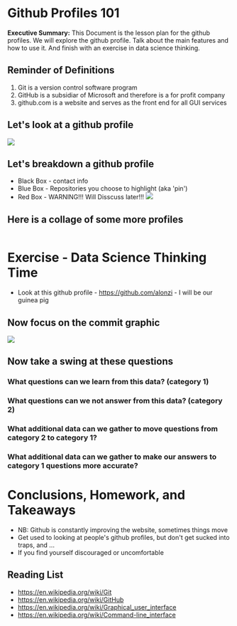 # Github Profiles 101
**Executive Summary:** This Document is the lesson plan for the github profiles. We will explore the github profile. Talk about the main features and how to use it. And finish with an exercise in data science thinking.

## Reminder of Definitions
1. Git is a version control software program
2. GitHub is a subsidiar of Microsoft and therefore is a for profit company
3. github.com is a website and serves as the front end for all GUI services

## Let's look at a github profile
![](https://github.com/UVADS/orientation-technical/blob/41415438ee9d5f594ffea422a43b4d78b94d12c9/developer-profile.png)
## Let's breakdown a github profile
* Black Box - contact info
* Blue Box - Repositories you choose to highlight (aka 'pin')
* Red Box - WARNING!!! Will Disscuss later!!!
![](https://github.com/UVADS/orientation-technical/blob/41415438ee9d5f594ffea422a43b4d78b94d12c9/developer-profile-markedup.png)

## Here is a collage of some more profiles
![]()

# Exercise - Data Science Thinking Time

* Look at this github profile - https://github.com/alonzi - I will be our guinea pig

## Now focus on the commit graphic
![](https://github.com/UVADS/orientation-technical/blob/41415438ee9d5f594ffea422a43b4d78b94d12c9/petes-commits.png)

## Now take a swing at these questions
### What questions can we learn from this data? (category 1)
### What questions can we not answer from this data? (category 2)
### What additional data can we gather to move questions from category 2 to category 1?
### What additional data can we gather to make our answers to category 1 questions more accurate?


# Conclusions, Homework, and Takeaways
* NB: Github is constantly improving the website, sometimes things move
* Get used to looking at people's github profiles, but don't get sucked into traps, and ...
* If you find yourself discouraged or uncomfortable

## Reading List
* https://en.wikipedia.org/wiki/Git
* https://en.wikipedia.org/wiki/GitHub
* https://en.wikipedia.org/wiki/Graphical_user_interface
* https://en.wikipedia.org/wiki/Command-line_interface
